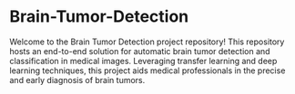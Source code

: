 # Brain-Tumor-Detection
Welcome to the Brain Tumor Detection project repository! This repository hosts an end-to-end solution for automatic brain tumor detection and classification in medical images. Leveraging transfer learning and deep learning techniques, this project aids medical professionals in the precise and early diagnosis of brain tumors.
